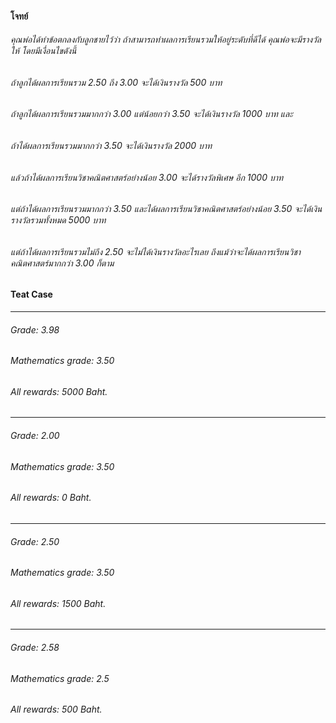 #### โจทย์ 
###### คุณพ่อได้ทำข้อตกลงกับลูกชายไว้ว่า ถ้าสามารถทำผลการเรียนรวมให้อยู่ระดับที่ดีได้ คุณพ่อจะมีรางวัลให้ โดยมีเงื่อนไขดังนี้ 
###### ถ้าลูกได้ผลการเรียนรวม 2.50 ถึง 3.00 จะได้เงินรางวัล 500 บาท 
###### ถ้าลูกได้ผลการเรียนรวมมากกว่า 3.00 แต่น้อยกว่า 3.50 จะได้เงินรางวัล 1000 บาท และ 
###### ถ้าได้ผลการเรียนรวมมากกว่า 3.50 จะได้เงินรางวัล 2000 บาท  
###### แล้วถ้าได้ผลการเรียนวิชาคณิตศาสตร์อย่างน้อย 3.00 จะได้รางวัลพิเศษ อีก 1000 บาท 
###### แต่ถ้าได้ผลการเรียนรวมมากกว่า 3.50 และได้ผลการเรียนวิชาคณิตศาสตร์อย่างน้อย 3.50 จะได้เงินรางวัลรวมทั้งหมด 5000 บาท 
###### แต่ถ้าได้ผลการเรียนรวมไม่ถึง 2.50 จะไม่ได้เงินรางวัลอะไรเลย ถึงแม้ว่าจะได้ผลการเรียนวิชาคณิตศาสตร์มากกว่า 3.00 ก็ตาม
#### Teat Case 
-----          
###### Grade:  3.98
###### Mathematics grade:  3.50
###### All rewards: 5000 Baht.  
-----          
###### Grade:  2.00
###### Mathematics grade:  3.50
###### All rewards: 0 Baht.   
------
###### Grade:  2.50
###### Mathematics grade:  3.50
###### All rewards: 1500 Baht.   
------
###### Grade:  2.58
###### Mathematics grade:  2.5
###### All rewards: 500 Baht.   
